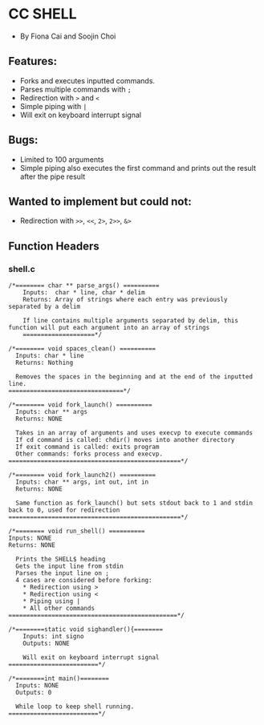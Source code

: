 # CC SHELL
* By Fiona Cai and Soojin Choi

## Features:  
* Forks and executes inputted commands.  
* Parses multiple commands with `;`
* Redirection with `>` and `<`
* Simple piping with `|`
* Will exit on keyboard interrupt signal

## Bugs:  
* Limited to 100 arguments
* Simple piping also executes the first command and prints out the result after the pipe result

## Wanted to implement but could not:
* Redirection with `>>`, `<<`, `2>`, `2>>`, `&>`

## Function Headers
### shell.c
```
/*======== char ** parse_args() ==========
	Inputs:  char * line, char * delim
	Returns: Array of strings where each entry was previously separated by a delim

	If line contains multiple arguments separated by delim, this function will put each argument into an array of strings
	====================*/

/*======== void spaces_clean() ==========  
  Inputs: char * line
  Returns: Nothing  

  Removes the spaces in the beginning and at the end of the inputted line.  
================================*/  

/*======== void fork_launch() ==========  
  Inputs: char ** args
  Returns: NONE  

  Takes in an array of arguments and uses execvp to execute commands
  If cd command is called: chdir() moves into another directory  
  If exit command is called: exits program
  Other commands: forks process and execvp.  
================================================*/  

/*======== void fork_launch2() ==========  
  Inputs: char ** args, int out, int in
  Returns: NONE  

  Same function as fork_launch() but sets stdout back to 1 and stdin back to 0, used for redirection   
================================================*/

/*======== void run_shell() ==========  
Inputs: NONE  
Returns: NONE  

  Prints the SHELL$ heading
  Gets the input line from stdin
  Parses the input line on ;
  4 cases are considered before forking:
    * Redirection using >
    * Redirection using <
    * Piping using |
    * All other commands
===============================================*/  

/*========static void sighandler(){========
	Inputs: int signo
	Outputs: NONE

	Will exit on keyboard interrupt signal
=========================*/

/*========int main()========
  Inputs: NONE
  Outputs: 0

  While loop to keep shell running.
=========================*/

```

